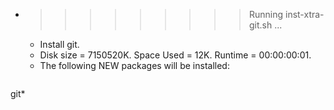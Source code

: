 * >>>>>>>>> Running inst-xtra-git.sh ...
  * Install git.
  * Disk size = 7150520K. Space Used = 12K. Runtime = 00:00:00:01.
  * The following NEW packages will be installed:
  ```bash
git*
  ```
